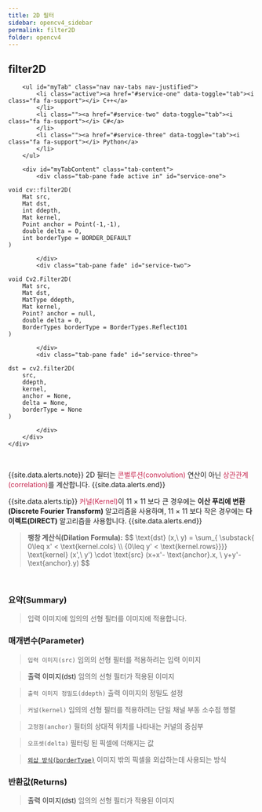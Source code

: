 ```yaml
---
title: 2D 필터
sidebar: opencv4_sidebar
permalink: filter2D
folder: opencv4
---
```


<div class="row">
    <div class="col-lg-12">
        <h2 class="page-header">filter2D</h2>
    </div>
    <div class="col-lg-12">

        <ul id="myTab" class="nav nav-tabs nav-justified">
            <li class="active"><a href="#service-one" data-toggle="tab"><i class="fa fa-support"></i> C++</a>
            </li>
            <li class=""><a href="#service-two" data-toggle="tab"><i class="fa fa-support"></i> C#</a>
            </li>
            <li class=""><a href="#service-three" data-toggle="tab"><i class="fa fa-support"></i> Python</a>
            </li>
        </ul>

        <div id="myTabContent" class="tab-content">
            <div class="tab-pane fade active in" id="service-one">
<pre class="prettyprint"><code class="language-cpp">void cv::filter2D(
    Mat src,
    Mat dst,
    int ddepth,
    Mat kernel,
    Point anchor = Point(-1,-1),
    double delta = 0,
    int borderType = BORDER_DEFAULT 
)</code></pre>
            </div>
            <div class="tab-pane fade" id="service-two">
<pre class="prettyprint"><code class="language-cs">void Cv2.Filter2D(
    Mat src,
    Mat dst,
    MatType ddepth,
    Mat kernel,
    Point? anchor = null,
    double delta = 0,
    BorderTypes borderType = BorderTypes.Reflect101
)</code></pre>
            </div>
            <div class="tab-pane fade" id="service-three">
<pre class="prettyprint"><code class="language-py">dst = cv2.filter2D(
    src,
    ddepth,
    kernel,
    anchor = None,
    delta = None,
    borderType = None
)</code></pre>
            </div>
        </div>
    </div>
</div>

<br>

{{site.data.alerts.note}}
2D 필터는 <font color="#c7254e">콘벌루션(convolution)</font> 연산이 아닌 <font color="#c7254e">상관관계(correlation)</font>를 계산합니다.
{{site.data.alerts.end}}

{{site.data.alerts.tip}}
<font color="#c7254e">커널(Kernel)</font>이 11 × 11 보다 큰 경우에는 <b>이산 푸리에 변환(Discrete Fourier Transform)</b> 알고리즘을 사용하며, 11 × 11 보다 작은 경우에는 <b>다이렉트(DIRECT)</b> 알고리즘을 사용합니다.
{{site.data.alerts.end}}

<blockquote class="formula">
<b>팽창 계산식(Dilation Formula):</b>
$$ \text{dst} (x,\ y) = \sum_{ \substack{ 0\leq x' < \text{kernel.cols} \\ {0\leq y' < \text{kernel.rows}}}} \text{kernel} (x',\ y') \cdot \text{src} (x+x'- \text{anchor}.x, \ y+y'- \text{anchor}.y) $$
</blockquote>

<br>

### 요약(Summary)

> 입력 이미지에 임의의 선형 필터를 이미지에 적용합니다.

### 매개변수(Parameter)

> `입력 이미지(src)` 임의의 선형 필터를 적용하려는 입력 이미지

> <a data-toggle="tooltip" data-original-title="{{site.data.glossary.only_C_CS}}">출력 이미지(dst)</a> 임의의 선형 필터가 적용된 이미지

> `출력 이미지 정밀도(ddepth)` 출력 이미지의 정밀도 설정

> `커널(kernel)` 임의의 선형 필터를 적용하려는 단일 채널 부동 소수점 행렬

> `고정점(anchor)` 필터의 상대적 위치를 나타내는 커널의 중심부

> `오프셋(delta)` 필터링 된 픽셀에 더해지는 값

> [`외삽 방식(borderType)`](BorderTypes) 이미지 밖의 픽셀을 외삽하는데 사용되는 방식

### 반환값(Returns)

> <a data-toggle="tooltip" data-original-title="{{site.data.glossary.only_Python}}">출력 이미지(dst)</a> 임의의 선형 필터가 적용된 이미지